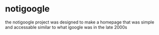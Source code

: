 # notigoogle
the notigoogle project was designed to make a homepage that was simple and accessable similar to what igoogle was in the late 2000s
